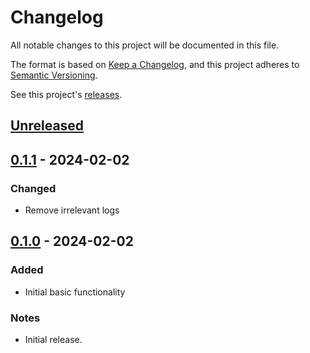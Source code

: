 # Changelog

All notable changes to this project will be documented in this file.

The format is based on [Keep a Changelog](https://keepachangelog.com/en/1.1.0/), and this project adheres to [Semantic Versioning](https://semver.org/spec/v2.0.0.html).

See this project's [releases](/../../../releases).
<!-- Create a new release using `npm version x.y.z`` (or increment `z` with `patch`, `y` with `minor` and `x` with `major`) -->
<!-- Rerelease a broken release with `npm run rerelease`-->
<!-- Revert a broken commit using `gitrev commitSHA` (`git reset --hard commitSHA && git push --force origin commitSHA:master`) -->

<!-- Types of Changes -->
<!-- ### Added -->
<!-- ### Changed -->
<!-- ### Deprecated -->
<!-- ### Removed -->
<!-- ### Fixed -->
<!-- ### Security -->
<!-- ### Notes -->

## [Unreleased]

## [0.1.1] - 2024-02-02

### Changed

- Remove irrelevant logs

## [0.1.0] - 2024-02-02

### Added

- Initial basic functionality

### Notes

- Initial release.

[Unreleased]: /../../compare/0.1.1...HEAD
[0.1.1]: /../../compare/0.1.0...0.1.1
[0.1.0]: /../../releases/tag/0.1.0
